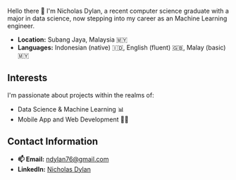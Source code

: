 Hello there 👋 I'm Nicholas Dylan, a recent computer science graduate with a major in data science, now stepping into my career as an Machine Learning engineer.
- **Location:** Subang Jaya, Malaysia 🇲🇾
- **Languages:** Indonesian (native) 🇮🇩, English (fluent) 🇬🇧, Malay (basic) 🇲🇾

## Interests
I'm passionate about projects within the realms of:
- Data Science & Machine Learning 📊
- Mobile App and Web Development 📱🌐

## Contact Information
- **📫 Email:** [ndylan76@gmail.com](mailto:ndylan76@gmail.com)
- **LinkedIn:** [Nicholas Dylan](https://www.linkedin.com/in/nicholas-d-53135b218/)
